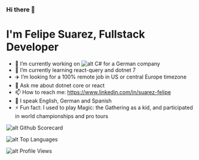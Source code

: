 ### Hi there 👋


# I'm Felipe Suarez, Fullstack Developer

- 🔭 I’m currently working on ![alt C#](https://developerjobs.s3.us-east-2.amazonaws.com/logos/csharp.png) for a German company
- 🌱 I’m currently learning react-query and dotnet 7
- ✈️ I’m looking for a 100% remote job in US or central Europe timezone
- 💬 Ask me about dotnet core or react
- 📫 How to reach me: https://www.linkedin.com/in/suarez-felipe
- 👅 I speak English, German and Spanish
- ⚡ Fun fact: I used to play Magic: the Gathering as a kid, and participated in world championships and pro tours

![alt Github Scorecard](https://github-readme-stats.vercel.app/api?username=suarezafelipe&show_icons=true&locale=en&theme=dracula)

![alt Top Languages](https://github-readme-stats.vercel.app/api/top-langs?username=suarezafelipe&show_icons=true&locale=en&layout=compact&theme=dracula&hide=vue)

![alt Profile Views](https://komarev.com/ghpvc/?username=suarezafelipe&label=Profile%20views&color=e16488&style=flat)







